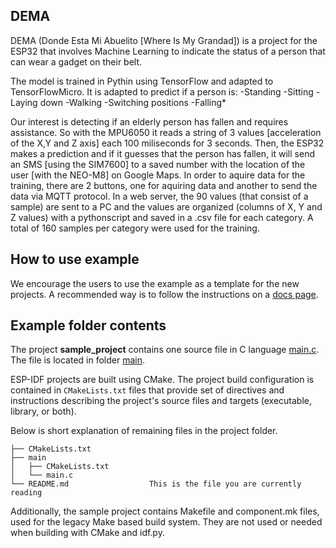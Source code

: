 ## DEMA
DEMA (Donde Esta Mi Abuelito [Where Is My Grandad]) is a project for the ESP32 that involves Machine Learning to indicate the status of a person that can wear a gadget on their belt.

The model is trained in Pythin using TensorFlow and adapted to TensorFlowMicro. It is adapted to predict if a person is:
-Standing
-Sitting
-Laying down
-Walking
-Switching positions
-Falling*

Our interest is detecting if an elderly person has fallen and requires assistance. So with the MPU6050 it reads a string of 3 values [acceleration of the X,Y and Z axis] each 100 miliseconds for 3 seconds. Then, the ESP32 makes a prediction and if it guesses that the person has fallen, it will send an SMS [using the SIM7600] to a saved number with the location of the user [with the NEO-M8] on Google Maps.
In order to aquire data for the training, there are 2 buttons, one for aquiring data and another to send the data via MQTT protocol. In a web server, the 90 values (that consist of a sample) are sent to a PC and the values are organized (columns of X, Y and Z values) with a pythonscript and saved in a .csv file for each category. A total of 160 samples per category were used for the training.

## How to use example
We encourage the users to use the example as a template for the new projects.
A recommended way is to follow the instructions on a [docs page](https://docs.espressif.com/projects/esp-idf/en/latest/api-guides/build-system.html#start-a-new-project).

## Example folder contents

The project **sample_project** contains one source file in C language [main.c](main/main.c). The file is located in folder [main](main).

ESP-IDF projects are built using CMake. The project build configuration is contained in `CMakeLists.txt`
files that provide set of directives and instructions describing the project's source files and targets
(executable, library, or both). 

Below is short explanation of remaining files in the project folder.

```
├── CMakeLists.txt
├── main
│   ├── CMakeLists.txt
│   └── main.c
└── README.md                  This is the file you are currently reading
```
Additionally, the sample project contains Makefile and component.mk files, used for the legacy Make based build system. 
They are not used or needed when building with CMake and idf.py.

